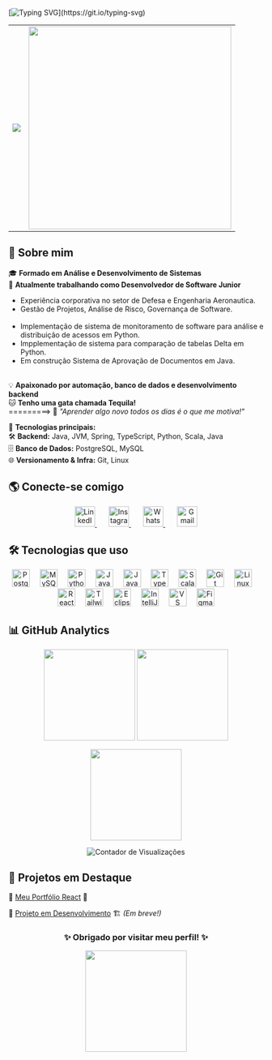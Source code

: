 [![Typing SVG](https://readme-typing-svg.demolab.com?font=Fira+Code&weight=700&size=25&duration=4000&pause=1000&color=FBFBFB&width=500&lines=Ol%C3%A1!+Seja+bem-vindo+ao+meu+perfil!)](https://git.io/typing-svg)


<table>
  <tr>
    <td>
      <img src="https://capsule-render.vercel.app/api?type=blur&height=300&color=gradient&text=Welcome&animation=fadeIn&gradientColors=B993D6,8CA6DB" />
    </td>
    <td>
      <img src="https://media.giphy.com/media/qgQUggAC3Pfv687qPC/giphy.gif" width="400px"/>
    </td>
  </tr>
</table>


## 🚀 Sobre mim  

🎓 **Formado em Análise e Desenvolvimento de Sistemas**  <br>
💼 **Atualmente trabalhando como Desenvolvedor de Software Junior** <br>
- Experiência corporativa no setor de Defesa e Engenharia Aeronautica.<br>
- Gestão de Projetos, Análise de Risco, Governança de Software. <br> <br>
- Implementação de sistema de monitoramento de software para análise e distribuição de acessos em Python.
- Impplementação de sistema para comparação de tabelas Delta em Python.
- Em construção Sistema de Aprovação de Documentos em Java. <br><br>

💡 **Apaixonado por automação, banco de dados e desenvolvimento backend**  
🐱 **Tenho uma gata chamada Tequila!**  <br>
=========> 📌 *"Aprender algo novo todos os dias é o que me motiva!"*  

🚀 **Tecnologias principais:**  
🛠️ **Backend:** Java, JVM, Spring, TypeScript, Python, Scala, Java  
🗄️ **Banco de Dados:** PostgreSQL, MySQL  
🌐 **Versionamento & Infra:** Git, Linux  



## 🌎 Conecte-se comigo  

<p align="center">
  <a href="https://www.linkedin.com/in/victormelodesenvolvedor/" title="LinkedIn" target="_blank">
    <img src="https://cdn.jsdelivr.net/gh/devicons/devicon/icons/linkedin/linkedin-original.svg" height="40" alt="LinkedIn logo" />
  </a>
  &nbsp;&nbsp;&nbsp;&nbsp;&nbsp;
  <a href="https://www.instagram.com/vettormelo_?igsh=ZTI1Mno4eGw1cG90&utm_source=qr" title="Instagram" target="_blank">
    <img src="https://upload.wikimedia.org/wikipedia/commons/a/a5/Instagram_icon.png" height="40" alt="Instagram logo" />
  </a>
  &nbsp;&nbsp;&nbsp;&nbsp;&nbsp;
  <a href="https://wa.me/5511955984209" title="WhatsApp" target="_blank">
    <img src="https://upload.wikimedia.org/wikipedia/commons/6/6b/WhatsApp.svg" height="40" alt="WhatsApp logo" />
  </a>
  &nbsp;&nbsp;&nbsp;&nbsp;&nbsp;
  <a href="mailto:contatomelo2@gmail.com" title="Gmail">
    <img src="https://cdn.jsdelivr.net/gh/devicons/devicon/icons/google/google-original.svg" height="40" alt="Gmail logo" />
  </a>
</p>



## 🛠️ Tecnologias que uso  

<div align="center">
    <!-- Bancos de Dados -->
<img src="https://cdn.jsdelivr.net/gh/devicons/devicon/icons/postgresql/postgresql-original.svg" height="35" alt="PostgreSQL logo" />
<img width="12" />
<img src="https://cdn.jsdelivr.net/gh/devicons/devicon/icons/mysql/mysql-original.svg" height="35" alt="MySQL logo" />
<img width="12" />

<!-- Linguagens Backend -->
<img src="https://cdn.jsdelivr.net/gh/devicons/devicon/icons/python/python-original.svg" height="35" alt="Python logo" />
<img width="12" />
<img src="https://cdn.jsdelivr.net/gh/devicons/devicon/icons/java/java-original.svg" height="35" alt="Java logo" />
<img width="12" />
<img src="https://cdn.jsdelivr.net/gh/devicons/devicon/icons/javascript/javascript-original.svg" height="35" alt="JavaScript logo" />
<img width="12" />
<img src="https://cdn.jsdelivr.net/gh/devicons/devicon/icons/typescript/typescript-original.svg" height="35" alt="TypeScript logo" />
<img width="12" />
<img src="https://cdn.jsdelivr.net/gh/devicons/devicon/icons/scala/scala-original.svg" height="35" alt="Scala logo" />
<img width="12" />

<!-- Versionamento e Sistemas Operacionais -->
<img src="https://cdn.jsdelivr.net/gh/devicons/devicon/icons/git/git-original.svg" height="35" alt="Git logo" />
<img width="12" />
<img src="https://cdn.jsdelivr.net/gh/devicons/devicon/icons/linux/linux-original.svg" height="35" alt="Linux logo" />
<img width="12" />

<!-- Frameworks & Bibliotecas (caso FullStack) -->
<img src="https://cdn.jsdelivr.net/gh/devicons/devicon/icons/react/react-original.svg" height="35" alt="React logo" />
<img width="12" />
<img src="https://cdn.jsdelivr.net/gh/devicons/devicon/icons/tailwindcss/tailwindcss-original-wordmark.svg" height="35" alt="TailwindCSS logo" />
<img width="12" />

<!-- IDEs e Ferramentas -->
<img src="https://cdn.jsdelivr.net/gh/devicons/devicon/icons/eclipse/eclipse-original.svg" height="35" alt="Eclipse logo" />
<img width="12" />
<img src="https://cdn.jsdelivr.net/gh/devicons/devicon/icons/intellij/intellij-original.svg" height="35" alt="IntelliJ logo" />
<img width="12" />
<img src="https://cdn.jsdelivr.net/gh/devicons/devicon/icons/vscode/vscode-original.svg" height="35" alt="VS Code logo" />
<img width="12" />

<!-- Prototipagem -->
<img src="https://cdn.jsdelivr.net/gh/devicons/devicon/icons/figma/figma-original.svg" height="35" alt="Figma logo" />

</div>







## 📊 GitHub Analytics  

<div align="center">

  <!-- Status GitHub -->
  <img height="180em" src="https://github-readme-stats.vercel.app/api?username=VetorMelo&show_icons=true&theme=radical&include_all_commits=true&count_private=true"/>

  <!-- Linguagens mais usadas (Tema neon gradiente) -->
  <img height="180em" src="https://github-readme-stats.vercel.app/api/top-langs/?username=VetorMelo&layout=compact&langs_count=10&theme=chartreuse-dark&hide=css,html"/>

   <!-- Gráfico de Contribuições (Tema mais dinâmico) -->
  <img height="180em" src="https://github-readme-activity-graph.vercel.app/graph?username=VetorMelo&theme=react&hide_border=true&area=true"/><br>

  <!-- Contador de visitas (interativo) -->
  <img src="https://komarev.com/ghpvc/?username=VetorMelo&label=Visualizações&color=brightgreen&style=flat-square" alt="Contador de Visualizações"/>

</div>


## 🚀 Projetos em Destaque

🔹 [Meu Portfólio React](https://vetormelo.github.io/portfolio_victor_react/) 💼

🔹 [Projeto em Desenvolvimento](#) 🏗️ *(Em breve!)*



<h3 align="center">✨ Obrigado por visitar meu perfil! ✨</h3>
<p align="center">
  <img src="https://media.giphy.com/media/j5QcmXoFWp2Xp3ntfo/giphy.gif" width="200px"/>
</p>
